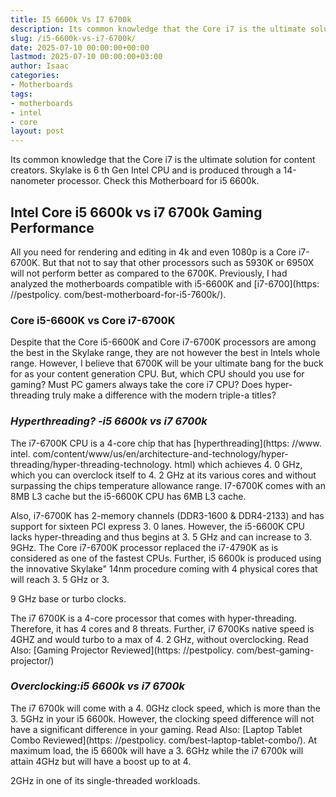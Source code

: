 ```yaml
---
title: I5 6600k Vs I7 6700k
description: Its common knowledge that the Core i7 is the ultimate solution for content creators. Skylake is 6 th Gen Intel CPU and is produced through a 14-nanometer...
slug: /i5-6600k-vs-i7-6700k/
date: 2025-07-10 00:00:00+00:00
lastmod: 2025-07-10 00:00:00+03:00
author: Isaac
categories:
- Motherboards
tags:
- motherboards
- intel
- core
layout: post
---
```


Its common knowledge that the Core i7 is the ultimate solution for content creators. Skylake is 6 th Gen Intel CPU and is produced through a 14-nanometer processor. Check this Motherboard for i5 6600k.

##  Intel Core i5 6600k vs i7 6700k Gaming Performance

All you need for rendering and editing in 4k and even 1080p is a Core i7-6700K. But that not to say that other processors such as 5930K or 6950X will not perform better as compared to the 6700K. Previously, I had analyzed the motherboards compatible with i5-6600K and [i7-6700](https: //pestpolicy. com/best-motherboard-for-i5-7600k/).

###  **Core i5-6600K vs Core i7-6700K**

Despite that the Core i5-6600K and Core i7-6700K processors are among the best in the Skylake range, they are not however the best in Intels whole range. However, I believe that 6700K will be your ultimate bang for the buck for as your content generation CPU. But, which CPU should you use for gaming? Must PC gamers always take the core i7 CPU? Does hyper-threading truly make a difference with the modern triple-a titles?

###  *Hyperthreading? -i5 6600k vs i7 6700k*

The i7-6700K CPU is a 4-core chip that has [hyperthreading](https: //www. intel. com/content/www/us/en/architecture-and-technology/hyper-threading/hyper-threading-technology. html) which achieves 4. 0 GHz, which you can overclock itself to 4. 2 GHz at its various cores and without surpassing the chips temperature allowance range. I7-6700K comes with an 8MB L3 cache but the i5-6600K CPU has 6MB L3 cache.

Also, i7-6700K has 2-memory channels (DDR3-1600 & DDR4-2133) and has support for sixteen PCI express 3. 0 lanes. However, the i5-6600K CPU lacks hyper-threading and thus begins at 3. 5 GHz and can increase to 3. 9GHz. The Core i7-6700K processor replaced the i7-4790K as is considered as one of the fastest CPUs. Further, i5 6600k is produced using the innovative Skylake" 14nm procedure coming with 4 physical cores that will reach 3. 5 GHz or 3.

9 GHz base or turbo clocks.

The i7 6700K is a 4-core processor that comes with hyper-threading. Therefore, it has 4 cores and 8 threats. Further, i7 6700Ks native speed is 4GHZ and would turbo to a max of 4. 2 GHz, without overclocking. Read Also: [Gaming Projector Reviewed](https: //pestpolicy. com/best-gaming-projector/)

###  *Overclocking:i5 6600k vs i7 6700k*

The i7 6700k will come with a 4. 0GHz clock speed, which is more than the 3. 5GHz in your i5 6600k. However, the clocking speed difference will not have a significant difference in your gaming. Read Also: [Laptop Tablet Combo Reviewed](https: //pestpolicy. com/best-laptop-tablet-combo/). At maximum load, the i5 6600k will have a 3. 6GHz while the i7 6700k will attain 4GHz but will have a boost up to at 4.

2GHz in one of its single-threaded workloads.
